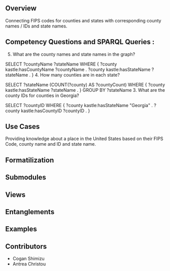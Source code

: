 ## Overview
Connecting FIPS codes for counties and states with corresponding county names / IDs and state names.

## Competency Questions and SPARQL Queries :
5. What are the county names and state names in the graph?

SELECT ?countyName ?stateName
WHERE {
  ?county kastle:hasCountyName ?countyName .
  ?county kastle:hasStateName ?stateName .
}
4. How many counties are in each state?

SELECT ?stateName (COUNT(?county) AS ?countyCount)
WHERE {
  ?county kastle:hasStateName ?stateName .
}
GROUP BY ?stateName
3. What are the county IDs for counties in Georgia?


SELECT ?countyID
WHERE {
  ?county kastle:hasStateName "Georgia" .
  ?county kastle:hasCountyID ?countyID .
}
 

## Use Cases
Providing knowledge about a place in the United States based on their FIPS Code, county name and ID and state name.

## Formatilization


## Submodules


## Views 


## Entanglements


## Examples

## Contributors

* Cogan Shimizu
* Antrea Christou


